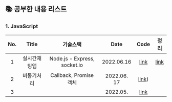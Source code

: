 
## 📚 공부한 내용 리스트

### 1. JavaScript 

| No.|     Title      | 기술스택 |                          Date                         | Code | 정리 |
| :--: |:------------: | :--: | :------------------------------------------------------: |:--:| :--:|
| 1 |실시간채팅앱 |  Node.js - Express, socket.io   | 2022.06.16  |[link](https://github.com/junghojin/TIL/tree/main/JavaScript/%EC%8B%A4%EC%8B%9C%EA%B0%84%EC%B1%84%ED%8C%85%EC%95%B1)| [link](https://junghojin.notion.site/Node-js-98eb65b3bb744a60a63a0b79278af6b5)  |
| 2 | 비동기처리  |  Callback, Promise 객체     | 2022.06. 17  |[link](https://junghojin.notion.site/2f5b4b52fa7f40ffb4538b3ca76b7049))|  |
| 3 |   |       | 2022.05.  |[link]()| |
